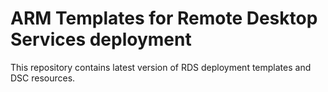 # ARM Templates for Remote Desktop Services deployment

This repository contains latest version of RDS deployment templates and DSC resources.
